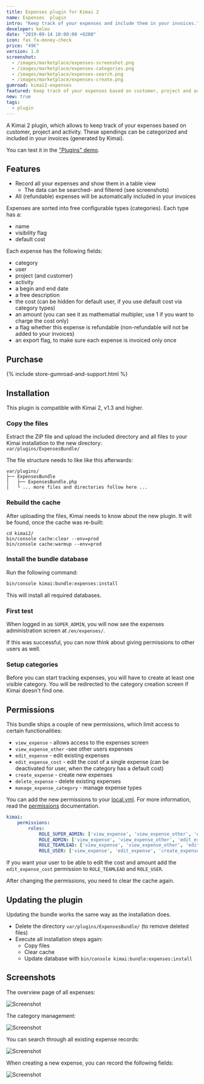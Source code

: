 ```yaml
---
title: Expenses plugin for Kimai 2
name: Expenses  plugin
intro: "Keep track of your expenses and include them in your invoices."
developer: keleo
date: "2019-09-14 10:00:00 +0200"
icon: fas fa-money-check
price: "49€"
version: 1.0
screenshot: 
  - /images/marketplace/expenses-screenshot.png
  - /images/marketplace/expenses-categories.png
  - /images/marketplace/expenses-search.png
  - /images/marketplace/expenses-create.png
gumroad: kimai2-expenses
featured: Keep track of your expenses based on customer, project and activity. These spendings can be categorized and included in your invoices.  
new: true
tags:
  - plugin
---
```


A Kimai 2 plugin, which allows to keep track of your expenses based on customer, project and activity.
These spendings can be categorized and included in your invoices (generated by Kimai).

You can test it in the ["Plugins" demo](https://www.kimai.org/demo/).

## Features

- Record all your expenses and show them in a table view
  - The data can be searched- and filtered (see screenshots)  
- All (refundable) expenses will be automatically included in your invoices

Expenses are sorted into free configurable types (categories). Each type has a:
- name 
- visibility flag
- default cost

Each expense has the following fields:
- category 
- user 
- project (and customer)
- activity
- a begin and end date
- a free description
- the cost (can be hidden for default user, if you use default cost via category types)
- an amount (you can see it as mathematial multipler, use 1 if you want to charge the cost only)
- a flag whether this expense is refundable (non-refundable will not be added to your invoices)
- an export flag, to make sure each expense is invoiced only once

## Purchase

{% include store-gumroad-and-support.html %}

## Installation

This plugin is compatible with Kimai 2, v1.3 and higher.

### Copy the files 

Extract the ZIP file and upload the included directory and all files to your Kimai installation to the new directory:  
`var/plugins/ExpensesBundle/`

The file structure needs to like like this afterwards:

```
var/plugins/
├── ExpensesBundle
│   ├── ExpensesBundle.php
|   └ ... more files and directories follow here ... 
```
### Rebuild the cache

After uploading the files, Kimai needs to know about the new plugin. It will be found, once the cache was re-built:

```
cd kimai2/
bin/console cache:clear --env=prod
bin/console cache:warmup --env=prod
```

### Install the bundle database

Run the following command:

```bash
bin/console kimai:bundle:expenses:install
```

This will install all required databases.

### First test

When logged in as `SUPER_ADMIN`, you will now see the expenses administration screen at `/en/expenses/`.

If this was successful, you can now think about giving permissions to other users as well.

### Setup categories

Before you can start tracking expenses, you will have to create at least one visible category. 
You will be redirected to the category creation screen if Kimai doesn't find one. 

## Permissions

This bundle ships a couple of new permissions, which limit access to certain functionalities:

- `view_expense` - allows access to the expenses screen
- `view_expense_other` -see other users expenses
- `edit_expense` - edit existing expenses
- `edit_expense_cost` - edit the cost of a single expense (can be deactivated for user, when the category has a default cost)
- `create_expense` - create new expenses
- `delete_expense` - delete existing expenses
- `manage_expense_category` - manage expense types 

You can add the new permissions to your [local.yml](https://www.kimai.org/documentation/configurations.html). 
For more information, read the [permissions](https://www.kimai.org/documentation/permissions.html) documentation.

```yaml
kimai:
    permissions:
        roles:
            ROLE_SUPER_ADMIN: ['view_expense', 'view_expense_other', 'edit_expense', 'create_expense', 'delete_expense', 'manage_expense_category', 'edit_expense_cost']
            ROLE_ADMIN: ['view_expense', 'view_expense_other', 'edit_expense', 'create_expense', 'delete_expense', 'manage_expense_category', 'edit_expense_cost']
            ROLE_TEAMLEAD: ['view_expense', 'view_expense_other', 'edit_expense', 'create_expense', 'delete_expense']
            ROLE_USER: ['view_expense', 'edit_expense', 'create_expense', 'delete_expense']
```

If you want your user to be able to edit the cost and amount add the `edit_expense_cost` permission to `ROLE_TEAMLEAD` and `ROLE_USER`.
 
After changing the permissions, you need to clear the cache again.

## Updating the plugin

Updating the bundle works the same way as the installation does. 

- Delete the directory `var/plugins/ExpensesBundle/` (to remove deleted files)
- Execute all installation steps again:
  - Copy files
  - Clear cache
  - Update database with `bin/console kimai:bundle:expenses:install` 

## Screenshots

The overview page of all expenses:

![Screenshot](https://www.kimai.org/images/marketplace/expenses-screenshot.png)

The category management:

![Screenshot](https://www.kimai.org//images/marketplace/expenses-categories.png)

You can search through all existing expense records:

![Screenshot](https://www.kimai.org/images/marketplace/expenses-search.png)

When creating a new expense, you can record the following fields:

![Screenshot](https://www.kimai.org/images/marketplace/expenses-create.png)
